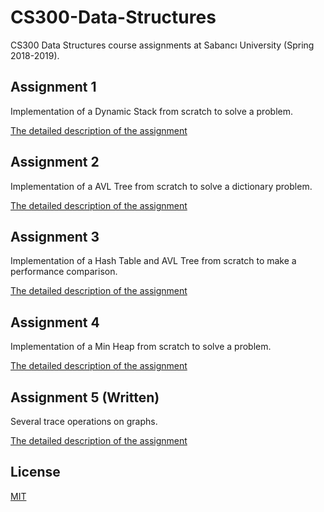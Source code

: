 # CS300-Data-Structures

CS300 Data Structures course assignments at Sabancı University (Spring 2018-2019).

## Assignment 1
Implementation of a Dynamic Stack from scratch to solve a problem.

[The detailed description of the assignment](./1_dynamic_stack/a1.pdf)

## Assignment 2 
Implementation of a AVL Tree from scratch to solve a dictionary problem.

[The detailed description of the assignment](./2_avl_tree/a2.pdf)

## Assignment 3
Implementation of a Hash Table and AVL Tree from scratch to make a performance comparison.

[The detailed description of the assignment](./3_hash_table_vs_avl/a3.pdf)

## Assignment 4
Implementation of a Min Heap from scratch to solve a problem.

[The detailed description of the assignment](./4_min_heap/a4.pdf)

## Assignment 5 (Written)
Several trace operations on graphs.

[The detailed description of the assignment](./5_graphs/a5.pdf)

## License
[MIT](./LICENSE)
